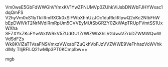 Vm0weE5GbFdWWGhVYmxKV1YwZFNUMVp0ZUhkVlJsbDNWbFJHYWxac1dqQmFS
V2hyVm0xS1IyTkliRmRXCk0xSlFWbXhhUzJOc1duRldiRlpwQ2xKc2NIbFhW
bEpDWlVkT2NrNVdiRmRpUm5CVVEyMUtSbGRZY0ZkWApTRUpFVmtSS1UxWXha
SFZXYkZKcFYwWktWRkV5ZUdGU1ZrWlZWbXhLVGdwaVZrbDZWMWQwWVdSdFZs
Wk8KVlZaT1VsaFNSVmxzVWxabFZuQkhVbFJzVVZWWE9VeFhhazVoWVhkdlMy
TlljRFlLQ21wMlp3PT0KCmplbw==

mgb